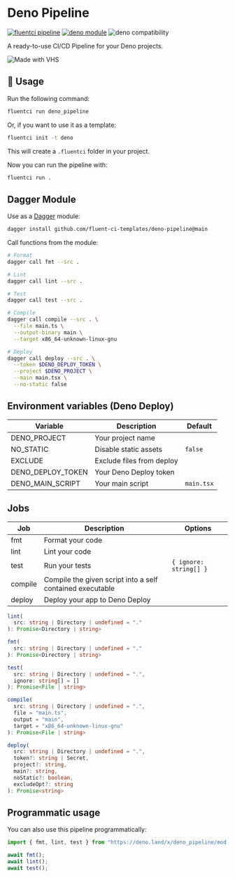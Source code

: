 # Deno Pipeline

[![fluentci pipeline](https://img.shields.io/badge/dynamic/json?label=pkg.fluentci.io&labelColor=%23000&color=%23460cf1&url=https%3A%2F%2Fapi.fluentci.io%2Fv1%2Fpipeline%2Fdeno_pipeline&query=%24.version)](https://pkg.fluentci.io/deno_pipeline)
[![deno module](https://shield.deno.dev/x/deno_pipeline)](https://deno.land/x/deno_pipeline)
![deno compatibility](https://shield.deno.dev/deno/^1.37)


A ready-to-use CI/CD Pipeline for your Deno projects.

![Made with VHS](https://vhs.charm.sh/vhs-3itysSnE548cLEyRNkuLAo.gif)

## 🚀 Usage

Run the following command:

```bash
fluentci run deno_pipeline
```

Or, if you want to use it as a template:

```bash
fluentci init -t deno
```

This will create a `.fluentci` folder in your project.

Now you can run the pipeline with:

```bash
fluentci run .
```

## Dagger Module

Use as a [Dagger](https://dagger.io) module:

```bash
dagger install github.com/fluent-ci-templates/deno-pipeline@main
```

Call functions from the module:

```bash
# Format
dagger call fmt --src .

# Lint
dagger call lint --src .

# Test
dagger call test --src . 

# Compile
dagger call compile --src . \
  --file main.ts \
  --output-binary main \
  --target x86_64-unknown-linux-gnu

# Deploy
dagger call deploy --src . \
  --token $DENO_DEPLOY_TOKEN \
  --project $DENO_PROJECT \
  --main main.tsx \
  --no-static false
```

## Environment variables (Deno Deploy)

| Variable          | Description               | Default    |
| ----------------- | ------------------------- | ---------- |
| DENO_PROJECT      | Your project name         |            |
| NO_STATIC         | Disable static assets     | `false`    |
| EXCLUDE           | Exclude files from deploy |            |
| DENO_DEPLOY_TOKEN | Your Deno Deploy token    |            |
| DENO_MAIN_SCRIPT  | Your main script          | `main.tsx` |

## Jobs

| Job     | Description                                               | Options                |
| ------- | --------------------------------------------------------- | ---------------------- |
| fmt     | Format your code                                          |                        |
| lint    | Lint your code                                            |                        |
| test    | Run your tests                                            | `{ ignore: string[] }` |
| compile | Compile the given script into a self contained executable |                        |
| deploy  | Deploy your app to Deno Deploy                            |                        |

```typescript
lint(
  src: string | Directory | undefined = "."
): Promise<Directory | string>

fmt(
  src: string | Directory | undefined = "."
): Promise<Directory | string>

test(
  src: string | Directory | undefined = ".",
  ignore: string[] = []
): Promise<File | string>

compile(
  src: string | Directory | undefined = ".",
  file = "main.ts",
  output = "main",
  target = "x86_64-unknown-linux-gnu"
): Promise<File | string>

deploy(
  src: string | Directory | undefined = ".",
  token?: string | Secret,
  project?: string,
  main?: string,
  noStatic?: boolean,
  excludeOpt?: string
): Promise<string>
```

## Programmatic usage

You can also use this pipeline programmatically:

```ts
import { fmt, lint, test } from "https://deno.land/x/deno_pipeline/mod.ts";

await fmt();
await lint();
await test();
```
